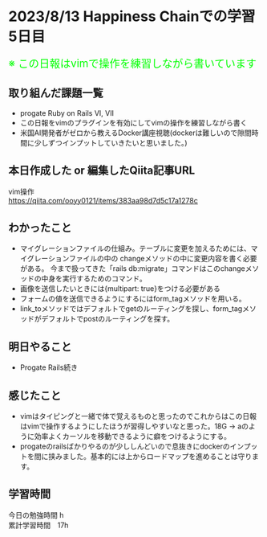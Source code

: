 # 2023/8/13 Happiness Chainでの学習5日目

<span style="font-size: 150%; color: lime;">※ この日報はvimで操作を練習しながら書いています</span>

## 取り組んだ課題一覧
- progate Ruby on Rails VI, VII
- この日報をvimのプラグインを有効にしてvimの操作を練習しながら書く
- 米国AI開発者がゼロから教えるDocker講座視聴(dockerは難しいので隙間時間に少しずつインプットしていきたいと思いました。)
## 本日作成した or 編集したQiita記事URL
vim操作 <br>
https://qiita.com/ooyy0121/items/383aa98d7d5c17a1278c

## わかったこと
- マイグレーションファイルの仕組み。テーブルに変更を加えるためには、マイグレーションファイルの中の
changeメソッドの中に変更内容を書く必要がある。
今まで扱ってきた「rails db:migrate」コマンドはこのchangeメソッドの中身を実行するためのコマンド。
- 画像を送信したいときには{multipart: true}をつける必要がある
- フォームの値を送信できるようにするにはform_tagメソッドを用いる。
- link_toメソッドではデフォルトでgetのルーティングを探し、form_tagメソッドがデフォルトでpostのルーティングを探す。

## 明日やること
- Progate Rails続き

## 感じたこと
- vimはタイピングと一緒で体で覚えるものと思ったのでこれからはこの日報はvimで操作するようにしたほうが習得しやすいなと思った。18G → aのように効率よくカーソルを移動できるように癖をつけるようにする。
- progateのrailsばかりやるのが少ししんどいので息抜きにdockerのインプットを間に挟みました。基本的には上からロードマップを進めることは守ります。

## 学習時間
今日の勉強時間 h <br>
累計学習時間　17h

